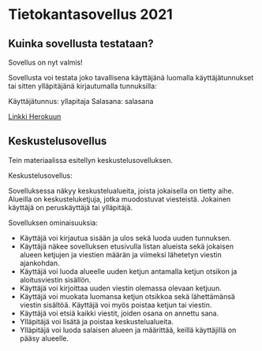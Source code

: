 # Tietokantasovellus 2021
## Kuinka sovellusta testataan?
Sovellus on nyt valmis!

Sovellusta voi testata joko tavallisena käyttäjänä luomalla käyttäjätunnukset tai 
sitten ylläpitäjänä kirjautumalla tunnuksilla:

Käyttäjätunnus: yllapitaja
Salasana: salasana

[Linkki Herokuun](https://tsoha-keskustelusovellus-as.herokuapp.com/)

## Keskustelusovellus
Tein materiaalissa esitellyn keskustelusovelluksen. 

Keskustelusovellus:

Sovelluksessa näkyy keskustelualueita, joista jokaisella on tietty aihe. 
Alueilla on keskusteluketjuja, jotka muodostuvat viesteistä. Jokainen käyttäjä on peruskäyttäjä tai ylläpitäjä.

Sovelluksen ominaisuuksia:

- Käyttäjä voi kirjautua sisään ja ulos sekä luoda uuden tunnuksen.
- Käyttäjä näkee sovelluksen etusivulla listan alueista sekä jokaisen alueen ketjujen ja viestien määrän 
ja viimeksi lähetetyn viestin ajankohdan.
- Käyttäjä voi luoda alueelle uuden ketjun antamalla ketjun otsikon ja aloitusviestin sisällön.
- Käyttäjä voi kirjoittaa uuden viestin olemassa olevaan ketjuun.
- Käyttäjä voi muokata luomansa ketjun otsikkoa sekä lähettämänsä viestin sisältöä. Käyttäjä voi myös poistaa ketjun tai viestin.
- Käyttäjä voi etsiä kaikki viestit, joiden osana on annettu sana.
- Ylläpitäjä voi lisätä ja poistaa keskustelualueita.
- Ylläpitäjä voi luoda salaisen alueen ja määrittää, keillä käyttäjillä on pääsy alueelle.
